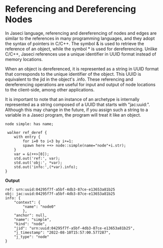 # Referencing and Dereferencing Nodes

In Jaseci language, referencing and dereferencing of nodes and edges are similar to the references in many programming languages, and they adopt the syntax of pointers in C/C++. The symbol & is used to retrieve the reference of an object, while the symbol * is used for dereferencing. Unlike C/C++, Jaseci references use a unique identifier in UUID format instead of memory locations.

When an object is dereferenced, it is represented as a string in UUID format that corresponds to the unique identifier of the object. This UUID is equivalent to the jid in the object's .info. These referencing and dereferencing operations are useful for input and output of node locations to the client-side, among other applications.

It is important to note that an instance of an archetype is internally represented as a string composed of a UUID that starts with "jac:uuid:". Although this may change in the future, if you assign such a string to a variable in a Jaseci program, the program will treat it like an object.

```jac
node simple: has name;

 walker ref_deref {
    with entry {
        for i=0 to i<3 by i+=1:
        spawn here ++> node::simple(name="node"+i.str);
    }
    var = &(++>[0]);
    std.out('ref:', var);
    std.out('obj:', *var);
    std.out('info:',(*var).info);
}
```
**Output**
```
ref: urn:uuid:04295f7f-a5bf-4db3-87ce-e13653a81b25
obj: jac:uuid:04295f7f-a5bf-4db3-87ce-e13653a81b25
info: {
    "context": {
        "name": "node0"
        }, 
    "anchor": null, 
    "name": "simple", 
    "kind": "node", 
    "jid": "urn:uuid:04295f7f-a5bf-4db3-87ce-e13653a81b25", 
    "j_timestamp": "2022-08-10T15:57:00.577287", 
    "j_type": "node"
}
```